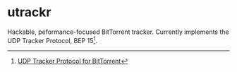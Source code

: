 # utrackr
Hackable, peformance-focused BitTorrent tracker. Currently implements the UDP Tracker Protocol, BEP 15[^1].

[^1]: [UDP Tracker Protocol for BitTorrent](https://www.bittorrent.org/beps/bep_0015.html)
